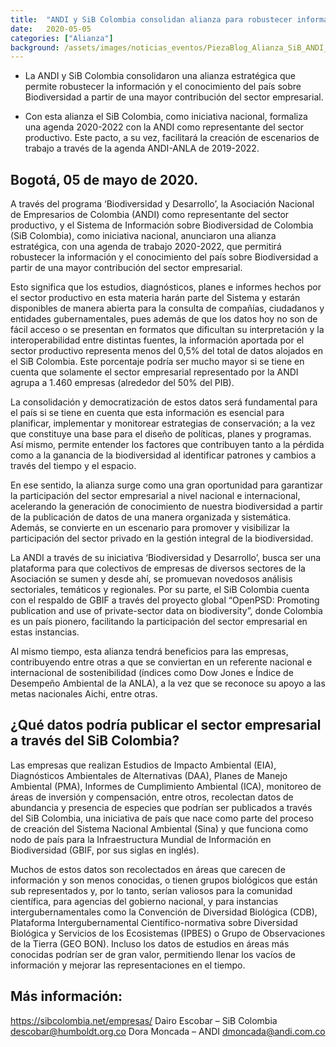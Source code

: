 ```yaml
---
title:  "ANDI y SiB Colombia consolidan alianza para robustecer información del país sobre biodiversidad desde las empresas"
date:   2020-05-05
categories: ["Alianza"]
background: /assets/images/noticias_eventos/PiezaBlog_Alianza_SiB_ANDI_Mesa-de-trabajo-1-copia-1000x1000.png
---
```


- La ANDI y SiB Colombia consolidaron una alianza estratégica que permite robustecer la información y el conocimiento del país sobre Biodiversidad a partir de una mayor contribución del sector empresarial.

- Con esta alianza el SiB Colombia, como iniciativa nacional, formaliza una agenda 2020-2022 con la ANDI como representante del sector productivo. Este pacto, a su vez, facilitará la creación de  escenarios de trabajo a través de la agenda ANDI-ANLA de 2019-2022.

## Bogotá, 05 de mayo de 2020.

A través del programa ‘Biodiversidad y Desarrollo’, la Asociación Nacional de Empresarios de Colombia (ANDI) como representante del sector productivo, y el Sistema de Información sobre Biodiversidad de Colombia (SiB Colombia), como iniciativa nacional, anunciaron una alianza estratégica, con una agenda de trabajo 2020-2022, que permitirá robustecer la información y el conocimiento del país sobre Biodiversidad a partir de una mayor contribución del sector empresarial.

Esto significa que los estudios, diagnósticos, planes e informes hechos por el sector productivo en esta materia harán parte del Sistema y estarán disponibles de manera abierta para la consulta de compañías, ciudadanos y entidades gubernamentales, pues además de que los datos hoy no son de fácil acceso o se presentan en formatos que dificultan su interpretación y la interoperabilidad entre distintas fuentes, la información aportada por el sector productivo representa menos del 0,5% del total de datos alojados en el SiB Colombia. Este porcentaje podría ser mucho mayor si se tiene en cuenta que solamente el sector empresarial representado por la ANDI agrupa a 1.460 empresas (alrededor del 50% del PIB).

La consolidación y democratización de estos datos será fundamental para el país si se tiene en cuenta que esta información es esencial para planificar, implementar y monitorear estrategias de conservación; a la vez que constituye una base para el diseño de políticas, planes y programas. Así mismo, permite entender los factores que contribuyen tanto a la pérdida como a la ganancia de la biodiversidad al identificar patrones y cambios a través del tiempo y el espacio.

En ese sentido, la alianza surge como una gran oportunidad para garantizar la participación del sector empresarial a nivel nacional e internacional, acelerando la generación de conocimiento de nuestra biodiversidad a partir de la publicación de datos de una manera organizada y sistemática. Además, se convierte en un escenario para promover y visibilizar la participación del sector privado en la gestión integral de la biodiversidad.

La ANDI a través de su iniciativa ‘Biodiversidad y Desarrollo’, busca ser una plataforma para que colectivos de empresas de diversos sectores de la Asociación se sumen y desde ahí, se promuevan novedosos análisis sectoriales, temáticos y regionales. Por su parte, el SiB Colombia cuenta con el respaldo de GBIF a través del proyecto global “OpenPSD: Promoting publication and use of private-sector data on biodiversity”, donde Colombia es un país pionero, facilitando la participación del sector empresarial en estas instancias.

Al mismo tiempo, esta alianza tendrá beneficios para las empresas, contribuyendo entre otras a que se conviertan en un referente nacional e internacional de sostenibilidad (índices como Dow Jones e Índice de Desempeño Ambiental de la ANLA), a la vez que se reconoce su apoyo a las metas nacionales Aichi, entre otras.

## ¿Qué datos podría publicar el sector empresarial a través del SiB Colombia?

Las empresas que realizan Estudios de Impacto Ambiental (EIA), Diagnósticos Ambientales de Alternativas (DAA), Planes de Manejo Ambiental (PMA), Informes de Cumplimiento Ambiental (ICA), monitoreo de áreas de inversión y compensación, entre otros, recolectan datos de abundancia y presencia de especies que podrían ser publicados a través del SiB Colombia, una iniciativa de país que nace como parte del proceso de creación del Sistema Nacional Ambiental (Sina) y que funciona como nodo de país para la Infraestructura Mundial de Información en Biodiversidad (GBIF, por sus siglas en inglés).

Muchos de estos datos son recolectados en áreas que carecen de información y son menos conocidas, o tienen grupos biológicos que están sub representados y, por lo tanto, serían valiosos para la comunidad científica, para agencias del gobierno nacional, y para instancias  intergubernamentales como la Convención de Diversidad Biológica (CDB), Plataforma Intergubernamental Científico-normativa sobre Diversidad Biológica y Servicios de los Ecosistemas (IPBES) o Grupo de Observaciones de la Tierra (GEO BON). Incluso los datos de estudios en áreas más conocidas podrían ser de gran valor, permitiendo llenar los vacíos de información y mejorar las representaciones en el tiempo.

## Más información:
https://sibcolombia.net/empresas/
Dairo Escobar – SiB Colombia descobar@humboldt.org.co
Dora Moncada – ANDI dmoncada@andi.com.co
